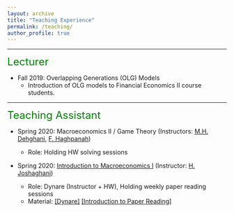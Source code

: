```yaml
---
layout: archive
title: "Teaching Experience"
permalink: /teaching/
author_profile: true
---
```


---
<font size="5" color="green">Lecturer</font>

- Fall 2019: Overlapping Generations (OLG) Models
	- Introduction of OLG models to Financial Economics II course students.

---
<font size="5" color="green">Teaching Assistant</font>

- Spring 2020: Macroeconomics II / Game Theory (Instructors: [M.H. Dehghani](https://sites.google.com/site/mhdehghani/), [F. Haghpanah](https://teias.institute/faculty/panah/)) 
	- Role: Holding HW solving sessions


- Spring 2020: [Introduction to Macroeconomics I](https://teias.institute/faculty/joshaghani/introduction-to-modern-macroeconomics-i/)
  (Instructor: [H. Joshaghani](https://teias.institute/faculty/joshaghani/))
	- Role: Dynare (Instructor + HW), Holding weekly paper reading sessions
	- Material: [[Dynare]](https://peymanshahidi.github.io/codes/) [[Introduction to Paper Reading]](http://peymanshahidi.github.io/files/Presentation_and_Summarizing_Guidelines2020.pdf)

